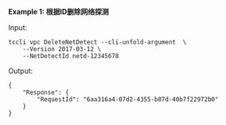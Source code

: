 **Example 1: 根据ID删除网络探测**



Input: 

```
tccli vpc DeleteNetDetect --cli-unfold-argument  \
    --Version 2017-03-12 \
    --NetDetectId netd-12345678
```

Output: 
```
{
    "Response": {
        "RequestId": "6aa316a4-07d2-4355-b87d-40b7f22972b0"
    }
}
```

